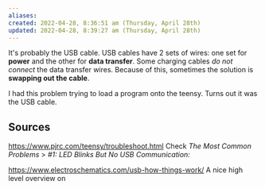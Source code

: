 ```yaml
---
aliases: 
created: 2022-04-28, 8:36:51 am (Thursday, April 28th)
updated: 2022-04-28, 8:39:27 am (Thursday, April 28th)
---
```

It's probably the USB cable.
USB cables have 2 sets of wires: one set for **power** and the other for **data transfer**.
Some charging cables *do not connect* the data transfer wires.
Because of this, sometimes the solution is **swapping out the cable**.

I had this problem trying to load a program onto the teensy.
Turns out it was the USB cable.


## Sources
https://www.pjrc.com/teensy/troubleshoot.html
Check *The Most Common Problems* > *#1: LED Blinks But No USB Communication:*

https://www.electroschematics.com/usb-how-things-work/
A nice high level overview on